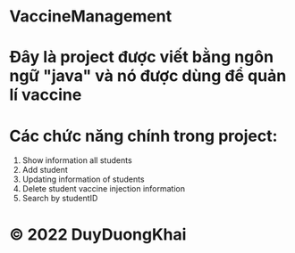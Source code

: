 # VaccineManagement
# Đây là project được viết bằng ngôn ngữ "java" và nó được dùng để quản lí vaccine 
# Các chức năng chính trong project: 
1. Show information all students    
2. Add student  
3. Updating information of students  
4. Delete student vaccine injection information 
5. Search by studentID 
# © 2022 DuyDuongKhai
